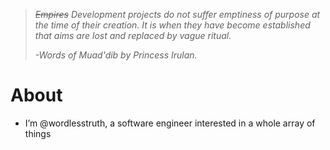 > *~~Empires~~ Development projects do not suffer emptiness of purpose at the time of their creation. It is when they have become established that aims are lost and replaced by vague ritual.*
>
> *-Words of Muad'dib by Princess Irulan.*

# About

- I’m @wordlesstruth, a software engineer interested in a whole array of things
